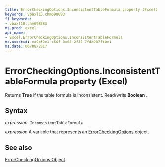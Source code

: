 ```yaml
---
title: ErrorCheckingOptions.InconsistentTableFormula property (Excel)
keywords: vbaxl10.chm698083
f1_keywords:
- vbaxl10.chm698083
ms.prod: excel
api_name:
- Excel.ErrorCheckingOptions.InconsistentTableFormula
ms.assetid: ca8ef9c1-c56f-3c63-2f33-7fda987fb0c1
ms.date: 06/08/2017
---
```



# ErrorCheckingOptions.InconsistentTableFormula property (Excel)

Returns  **True** if the table formula is inconsistent. Read/write **Boolean** .


## Syntax

 _expression_. `InconsistentTableFormula`

 _expression_ A variable that represents an [ErrorCheckingOptions](Excel.ErrorCheckingOptions.md) object.


## See also


[ErrorCheckingOptions Object](Excel.ErrorCheckingOptions.md)

